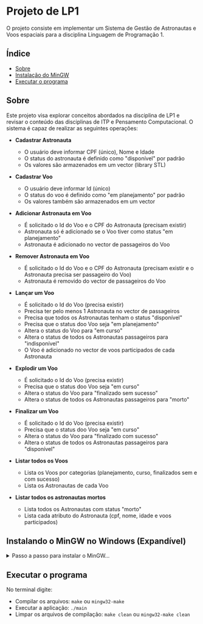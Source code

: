 # Projeto de LP1

O projeto consiste em implementar um Sistema de Gestão de Astronautas e Voos espaciais para a disciplina Linguagem de Programação 1. 

## Índice

- [Sobre](#sobre)
- [Instalação do MinGW](#instalando-o-mingw-no-windows-expandível)
- [Executar o programa](#executar-o-programa)

## Sobre

Este projeto visa explorar conceitos abordados na disciplina de LP1 e revisar o conteúdo das disciplinas de ITP e Pensamento Computacional. O sistema é capaz de realizar as seguintes operações:

- **Cadastrar Astronauta**
  - O usuário deve informar CPF (único), Nome e Idade
  - O status do astronauta é definido como "disponível" por padrão
  - Os valores são armazenados em um vector (library STL)

- **Cadastrar Voo**
  - O usuário deve informar Id (único)
  - O status do voo é definido como "em planejamento" por padrão
  - Os valores também são armazenados em um vector

- **Adicionar Astronauta em Voo**
  - É solicitado o Id do Voo e o CPF do Astronauta (precisam existir)
  - Astronauta só é adicionado se o Voo tiver como status "em planejamento"
  - Astronauta é adicionado no vector de passageiros do Voo
  
- **Remover Astronauta em Voo**
  - É solicitado o Id do Voo e o CPF do Astronauta (precisam existir e o Astronauta precisa ser passageiro do Voo)
  - Astronauta é removido do vector de passageiros do Voo

- **Lançar um Voo**
  - É solicitado o Id do Voo (precisa existir)
  - Precisa ter pelo menos 1 Astronauta no vector de passageiros
  - Precisa que todos os Astronautas tenham o status "disponível"
  - Precisa que o status doo Voo seja "em planejamento"
  - Altera o status do Voo para "em curso"
  - Altera o status de todos os Astronautas passageiros para "indisponível"
  - O Voo é adicionado no vector de voos participados de cada Astronauta 

- **Explodir um Voo**
  - É solicitado o Id do Voo (precisa existir)
  - Precisa que o status doo Voo seja "em curso"
  - Altera o status do Voo para "finalizado sem sucesso"
  - Altera o status de todos os Astronautas passageiros para "morto"

- **Finalizar um Voo**
  - É solicitado o Id do Voo (precisa existir)
  - Precisa que o status doo Voo seja "em curso"
  - Altera o status do Voo para "finalizado com sucesso"
  - Altera o status de todos os Astronautas passageiros para "disponível"

- **Listar todos os Voos**
  - Lista os Voos por categorias (planejamento, curso, finalizados sem e com sucesso)
  - Lista os Astronautas de cada Voo

- **Listar todos os astronautas mortos**
  - Lista todos os Astronautas com status "morto"
  - Lista cada atributo do Astronauta (cpf, nome, idade e voos participados)

## Instalando o MinGW no Windows (Expandível)

<details>
  <summary>Passo a passo para instalar o MinGW...</summary>

### 1. Baixar o Instalador do MinGW

1. Acesse o site oficial do MinGW: [MinGW](http://www.mingw.org/)
2. Clique em "Download Installer" para baixar o instalador (`mingw-get-setup.exe`).

### 2. Instalar o MinGW

1. Execute o instalador baixado (`mingw-get-setup.exe`).
2. Clique em "Install" na janela de boas-vindas.
3. Escolha o diretório de instalação (o padrão é `C:\MinGW`) e clique em "Continue".
4. Aguarde até que o instalador baixe os arquivos necessários e instale o MinGW.

### 3. Configurar o MinGW

1. Após a instalação, o `MinGW Installation Manager` será aberto automaticamente.
2. No `MinGW Installation Manager`, selecione a opção "Basic Setup" no painel esquerdo.
3. Marque as seguintes opções para instalação:
   - `mingw32-gcc-g++`: Compilador para C++
   - `mingw32-base`: Ferramentas básicas
   - `mingw32-msys-base`: Ferramentas de MSYS
4. Clique em "Installation" no menu superior e depois em "Apply Changes".
5. Na janela que aparecer, clique em "Apply" para iniciar a instalação dos pacotes selecionados.
6. Aguarde a conclusão da instalação.

### 4. Adicionar MinGW ao PATH do Sistema

1. Abra o `Painel de Controle`.
2. Vá para `Sistema e Segurança` > `Sistema` > `Configurações avançadas do sistema`.
3. Na aba `Avançado`, clique em `Variáveis de Ambiente`.
4. Na seção `Variáveis do sistema`, encontre a variável `Path` e clique em `Editar`.
5. Clique em `Novo` e adicione o caminho para o diretório `bin` do MinGW (por exemplo, `C:\MinGW\bin`).
6. Clique em `OK` para fechar todas as janelas.

### 5. Verificar a Instalação

1. Abra o `Prompt de Comando` ou `PowerShell`.
2. Digite `g++ --version` e pressione `Enter` para verificar se o compilador foi instalado corretamente. Você deve ver a versão do `g++` instalada.
3. Digite `mingw32-make --version` e pressione `Enter` para verificar se o `make` foi instalado corretamente. Você deve ver a versão do `make` instalada.

</details>


## Executar o programa

No terminal digite:
- Compilar os arquivos: ```make``` ou ```mingw32-make```
- Executar a aplicação: ```./main```
- Limpar os arquivos de compilação: ```make clean``` ou ```mingw32-make clean```
